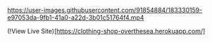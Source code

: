 

https://user-images.githubusercontent.com/91854884/183330159-e97053da-9fb1-41a0-a22d-3b01c51764f4.mp4

(!View Live Site)[https://clothing-shop-overthesea.herokuapp.com/]
